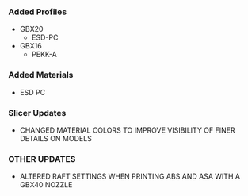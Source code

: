 ### Added Profiles
- GBX20
    - ESD-PC
- GBX16
    - PEKK-A

### Added Materials
- ESD PC

### Slicer Updates
- CHANGED MATERIAL COLORS TO IMPROVE VISIBILITY OF FINER DETAILS ON MODELS

### OTHER UPDATES
- ALTERED RAFT SETTINGS WHEN PRINTING ABS AND ASA WITH A GBX40 NOZZLE
